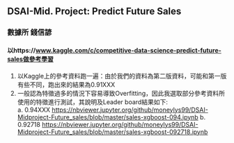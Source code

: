 ## DSAI-Mid. Project: Predict Future Sales ##
### 數據所 錢信諺 ###
#### 以https://www.kaggle.com/c/competitive-data-science-predict-future-sales做參考學習

1. 以Kaggle上的參考資料跑一遍：由於我們的資料為第二版資料，可能和第一版有些不同，跑出來的結果為0.91XXX
2. 一般認為特徵過多的情況下容易導致Overfitting，因此我選取部分參考資料所使用的特徵進行測試，其說明及Leader board結果如下:  
    a. 0.94XXX
    https://nbviewer.jupyter.org/github/moneylys99/DSAI-Midproject-Future_sales/blob/master/sales-xgboost-094.ipynb
    b. 0.92718
    https://nbviewer.jupyter.org/github/moneylys99/DSAI-Midproject-Future_sales/blob/master/sales-xgboost-092718.ipynb
